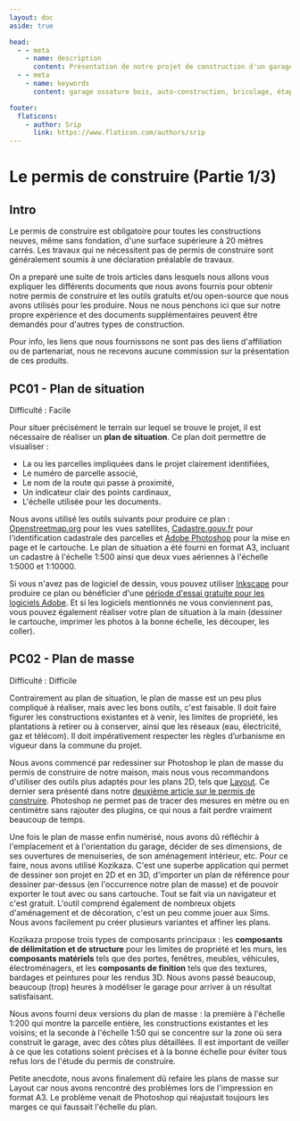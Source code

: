 ```yaml
---
layout: doc
aside: true

head:
  - - meta
    - name: description
      content: Présentation de notre projet de construction d'un garage en ossature bois.
  - - meta
    - name: keywords
      content: garage ossature bois, auto-construction, bricolage, étapes de construction

footer:
  flaticons:
    - author: Srip
      link: https://www.flaticon.com/authors/srip
---
```


# Le permis de construire (Partie 1/3)

## Intro

Le permis de construire est obligatoire pour toutes les constructions neuves, même sans fondation, d'une surface supérieure à 20 mètres carrés. Les travaux qui ne nécessitent pas de permis de construire sont généralement soumis à une déclaration préalable de travaux. 

On a preparé une suite de trois articles dans lesquels nous allons vous expliquer les différents documents que nous avons fournis pour obtenir notre permis de construire et les outils gratuits et/ou open-source que nous avons utilisés pour les produire. Nous ne nous penchons ici que sur notre propre expérience et des documents supplémentaires peuvent être demandés pour d'autres types de construction.

Pour info, les liens que nous fournissons ne sont pas des liens d'affiliation ou  de partenariat, nous ne recevons aucune commission sur la présentation de ces produits.

## PC01 - Plan de situation

Difficulté : Facile

Pour situer précisément le terrain sur lequel se trouve le projet, il est nécessaire de réaliser un **plan de situation**. Ce plan doit permettre de visualiser :

- La ou les parcelles impliquées dans le projet clairement identifiées,
- Le numéro de parcelle associé,
- Le nom de la route qui passe à proximité,
- Un indicateur clair des points cardinaux,
- L'échelle utilisée pour les documents.

Nous avons utilisé les outils suivants pour produire ce plan : [Openstreetmap.org](https://www.openstreetmap.org/#map=6/46.449/2.210) pour les vues satellites, [Cadastre.gouv.fr](https://cadastre.gouv.fr/scpc/accueil.do) pour l'identification cadastrale des parcelles et [Adobe Photoshop](https://www.adobe.com/fr/products/photoshop.html) pour la mise en page et le cartouche. Le plan de situation a été fourni en format A3, incluant un cadastre à l'échelle 1:500 ainsi que deux vues aériennes à l'échelle 1:5000 et 1:10000.

Si vous n'avez pas de logiciel de dessin, vous pouvez utiliser [Inkscape](https://inkscape.org/fr/) pour produire ce plan ou bénéficier d'une [période d'essai gratuite pour les logiciels Adobe](https://commerce.adobe.com/store/email?cli=mini_plans&co=FR&items[0][id]=A2A03613E5AFE8BB799E2C4178138939&lang=fr). Et si les logiciels mentionnés ne vous conviennent pas, vous pouvez également réaliser votre plan de situation à la main (dessiner le cartouche, imprimer les photos à la bonne échelle, les découper, les coller).

## PC02 - Plan de masse
Difficulté : Difficile

Contrairement au plan de situation, le plan de masse est un peu plus compliqué à réaliser, mais avec les bons outils, c'est faisable. Il doit faire figurer les constructions existantes et à venir, les limites de propriété, les plantations à retirer ou à conserver, ainsi que les réseaux (eau, électricité, gaz et télécom). Il doit impérativement respecter les règles d’urbanisme en vigueur dans la commune du projet.

Nous avons commencé par redessiner sur Photoshop le plan de masse du permis de construire de notre maison, mais nous vous recommandons d'utiliser des outils plus adaptés pour les plans 2D, tels que [Layout](https://www.sketchup.com/fr/products/layout). Ce dernier sera présenté dans notre [deuxième article sur le permis de construire](/blog/articles/permis_construire_partie2.md). Photoshop ne permet pas de tracer des mesures en mètre ou en centimètre sans rajouter des plugins, ce qui nous a fait perdre vraiment beaucoup de temps.

Une fois le plan de masse enfin numérisé, nous avons dû réfléchir à l'emplacement et à l'orientation du garage, décider de ses dimensions, de ses ouvertures de menuiseries, de son aménagement intérieur, etc. Pour ce faire, nous avons utilisé Kozikaza. C'est une superbe application qui permet de dessiner son projet en 2D et en 3D, d'importer un plan de référence pour dessiner par-dessus (en l'occurrence notre plan de masse) et de pouvoir exporter le tout avec ou sans cartouche. Tout se fait via un navigateur et c'est gratuit. L'outil comprend également de nombreux objets d'aménagement et de décoration, c'est un peu comme jouer aux Sims. Nous avons facilement pu créer plusieurs variantes et affiner les plans.

Kozikaza propose trois types de composants principaux : les **composants de délimitation et de structure** pour les limites de propriété et les murs, les **composants matériels** tels que des portes, fenêtres, meubles, véhicules, électroménagers, et les **composants de finition** tels que des textures, bardages et peintures pour les rendus 3D. Nous avons passé beaucoup, beaucoup (trop) heures à modéliser le garage pour arriver à un résultat satisfaisant.

Nous avons fourni deux versions du plan de masse : la première à l'échelle 1:200 qui montre la parcelle entière, les constructions existantes et les voisins; et la seconde à l'échelle 1:50 qui se concentre sur la zone où sera construit le garage, avec des côtes plus détaillées. Il est important de veiller à ce que les cotations soient précises et à la bonne échelle pour éviter tous refus lors de l'étude du permis de construire.

Petite anecdote, nous avons finalement dû refaire les plans de masse sur Layout car nous avons rencontré des problèmes lors de l'impression en format A3. Le problème venait de Photoshop qui réajustait toujours les marges ce qui faussait l'échelle du plan.

<FBPlugins href="https://le-hangar-a-bananes.fr/blog/articles/permis_construire_partie1.html" />